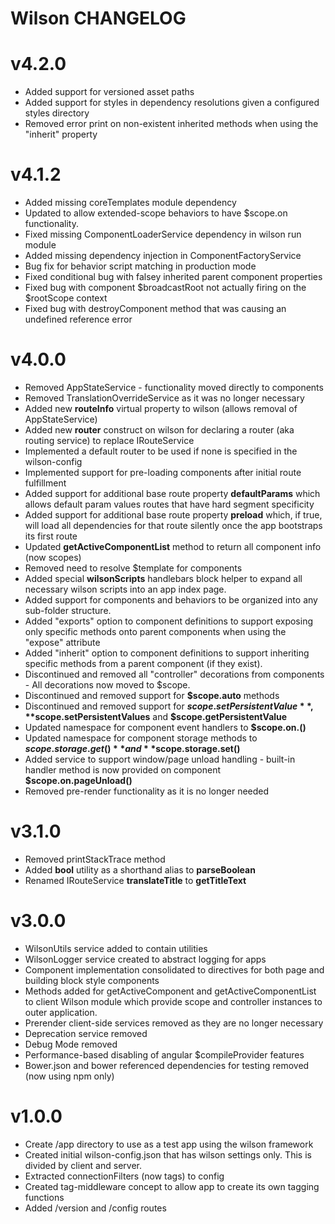 # Wilson CHANGELOG

# v4.2.0
- Added support for versioned asset paths
- Added support for styles in dependency resolutions given a configured styles directory
- Removed error print on non-existent inherited methods when using the "inherit" property

# v4.1.2
- Added missing coreTemplates module dependency
- Updated to allow extended-scope behaviors to have $scope.on functionality.
- Fixed missing ComponentLoaderService dependency in wilson run module
- Added missing dependency injection in ComponentFactoryService
- Bug fix for behavior script matching in production mode
- Fixed conditional bug with falsey inherited parent component properties
- Fixed bug with component $broadcastRoot not actually firing on the $rootScope context
- Fixed bug with destroyComponent method that was causing an undefined reference error

# v4.0.0
- Removed AppStateService - functionality moved directly to components
- Removed TranslationOverrideService as it was no longer necessary
- Added new **routeInfo** virtual property to wilson (allows removal of AppStateService)
- Added new **router** construct on wilson for declaring a router (aka routing service) to replace IRouteService
- Implemented a default router to be used if none is specified in the wilson-config
- Implemented support for pre-loading components after initial route fulfillment
- Added support for additional base route property **defaultParams** which allows default param values routes that have hard segment specificity
- Added support for additional base route property **preload** which, if true, will load all dependencies for that route silently once the app bootstraps its first route
- Updated **getActiveComponentList** method to return all component info (now scopes)
- Removed need to resolve $template for components
- Added special **wilsonScripts** handlebars block helper to expand all necessary wilson scripts into an app index page.
- Added support for components and behaviors to be organized into any sub-folder structure.
- Added "exports" option to component definitions to support exposing only specific methods onto parent components when using the "expose" attribute
- Added "inherit" option to component definitions to support inheriting specific methods from a parent component (if they exist).
- Discontinued and removed all "controller" decorations from components - All decorations now moved to $scope.
- Discontinued and removed support for **$scope.auto** methods
- Discontinued and removed support for **$scope.setPersistentValue**, **$scope.setPersistentValues** and **$scope.getPersistentValue**
- Updated namespace for component event handlers to **$scope.on.<handlerMethod>()**
- Updated namespace for component storage methods to **$scope.storage.get()** and **$scope.storage.set()**
- Added service to support window/page unload handling - built-in handler method is now provided on component **$scope.on.pageUnload()**
- Removed pre-render functionality as it is no longer needed

# v3.1.0
- Removed printStackTrace method
- Added **bool** utility as a shorthand alias to **parseBoolean**   
- Renamed IRouteService **translateTitle** to **getTitleText**

# v3.0.0
- WilsonUtils service added to contain utilities
- WilsonLogger service created to abstract logging for apps
- Component implementation consolidated to directives for both page and building block style components
- Methods added for getActiveComponent and getActiveComponentList to client Wilson module which provide scope and
controller instances to outer application.
- Prerender client-side services removed as they are no longer necessary
- Deprecation service removed
- Debug Mode removed
- Performance-based disabling of angular $compileProvider features
- Bower.json and bower referenced dependencies for testing removed (now using npm only)

# v1.0.0
- Create /app directory to use as a test app using the wilson framework
- Created initial wilson-config.json that has wilson settings only. This is divided by client and server.
- Extracted connectionFilters (now tags) to config
- Created tag-middleware concept to allow app to create its own tagging functions
- Added /version and /config routes